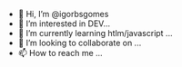 - 👋 Hi, I’m @igorbsgomes
- 👀 I’m interested in DEV...
- 🌱 I’m currently learning htlm/javascript ...
- 💞️ I’m looking to collaborate on ...
- 📫 How to reach me ...

<!---
igorbsgomes/igorbsgomes is a ✨ special ✨ repository because its `README.md` (this file) appears on your GitHub profile.
You can click the Preview link to take a look at your changes.
--->
